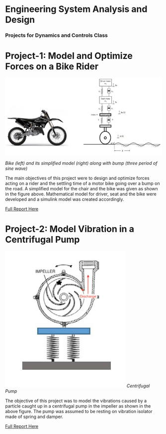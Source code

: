 # Engineering System Analysis and Design 
<h3>Projects for Dynamics and Controls Class</h3>

# Project-1: Model and Optimize Forces on a Bike Rider
![Problem Statement](Project_One/Project1.jpg)

*Bike (left) and its simplified model (right) along with bump (three period of sine wave)*

The main objectives of this project were to design and optimize forces acting on a rider
and the settling time of a motor bike going over a bump on the road. A simplified model for the
chair and the bike was given as shown in the figure above. Mathematical model for driver, seat and the
bike were developed and a simulink model was created accordingly.

[Full Report Here](Project_One/Project_One.pdf)

# Project-2: Model Vibration in a Centrifugal Pump
![Problem Statement](Project_Two/Project2.jpg)
*Centrifugal Pump*

The objective of this project was to model the vibrations caused by a particle caught up in a centrifugal pump in the impeller as shown in the above figure. The pump was assumed to be resting on vibration isolator made of spring and damper.

[Full Report Here](Project_Two/Project_Two.pdf)

